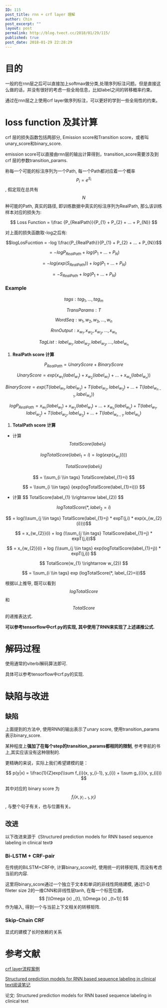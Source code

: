 ```yaml
---
ID: 115
post_title: rnn + crf layer 理解
author: Chin
post_excerpt: ""
layout: post
permalink: http://blog.tvect.cc/2018/01/29/115/
published: true
post_date: 2018-01-29 22:28:29
---
```

<h1>目的</h1>

一般的在rnn层之后可以直接加上softmax做分类,处理序列标注问题。但是直接这么做的话，并没有很好的考虑一些全局信息，比如label之间的转移概率约束。

通过在rnn层之上使用crf layer做序列标注，可以更好的学到一些全局性的约束。

<h1>loss function 及其计算</h1>

crf 层的损失函数包括两部分, Emission score和Transition score，或者叫unary_score和binary_score.

emission score可以直接由rnn层的输出计算得到，transition_score需要涉及到crf 层的参数transition_params.

称每一个可能的标注序列为一个Path, 每一个Path都对应着一个概率 $$ P_{i} =  e^{S_i}$$, 假定现在总共有 $$N$$ 种可能的Path, 真实的路径, 即训练数据中真实的标注序列为RealPath,  那么该训练样本对应的损失为:

$$
Loss Function = \\frac {P_{RealPath}}{P_{1} + P_{2} + … + P_{N}}
$$

对上面的损失函数取-log之后有:

$$logLosFucntion = -log \\frac{P_{RealPath}}{P_{1} + P_{2} + … + P_{N}}$$

$$ = -logP_{RealPath} + log(P_{1}+...+P_{N})$$

$$ = -log(exp(S_{RealPath})) + log(P_{1}+...+P_{N})$$

$$ = -S_{RealPath} + log(P_{1}+...+P_{N})$$

<h3>Example</h3>

$$ tags: tag_{1}, ..., tag_{m} $$

$$ TransParams: T $$

$$ WordSeq: w_{1}, w_{2}, w_{3}, ..., w_{n} $$

$$ RnnOutput: x_{w_{1}}, x_{w_{2}}, x_{w_{3}}, ..., x_{w_{n}} $$

$$ TagList: label_{w_{1}}, label_{w_{2}}, label_{w_{3}}, ..., label_{w_{n}} $$

<ol>
<li><strong>RealPath score 计算</strong></li>
</ol>

$$ P_{RealPath} = UnaryScore + BinaryScore $$

$$ UnaryScore = exp(x_{w_{1}}(label_{w_{1}}) + x_{w_{2}}(label_{w_{1}}) + ... + x_{w_{n}}(label_{w_{n}})) $$

$$ BinaryScore = exp(T(label_{w_{1}}, label_{w_{2}}) + T(label_{w_{2}}, label_{w_{3}}) + ... + T(label_{w_{n-1}}, label_{w_{n}})) $$

$$ logP_{RealPath} = x_{w_{1}}(label_{w_{1}}) + x_{w_{2}}(label_{w_{1}}) + ... + x_{w_{n}}(label_{w_{n}}) + T(label_{w_{1}}, label_{w_{2}}) + T(label_{w_{2}}, label_{w_{3}}) + ... + T(label_{w_{n-1}}, label_{w_{n}}) $$

<ol>
<li><strong>TotalPath score 计算</strong></li>
</ol>

- 计算 $$ TotalScore(label_{1}) $$

$$ log TotalScore(label_{1}=i) = log(exp(x_{w_{1}}(i))) $$

$$ TotalScore(label_{1}) $$

$$ = \\sum_{i \\in tags} TotalScore(label_{1}=i) $$

$$ = \\sum_{i \\in tags} {exp(logTotalScore(label_{1}=i))} $$

<ul>
<li>计算 $$ TotalScore(label_{1} \\rightarrow label_{2}) $$</li>
</ul>

$$ logTotalScore(*, label_{2} = i) $$

$$ = log(\\sum_{j \\in tags} TotalScore(label_{1}=j) * expT(j,i) * exp(x_{w_{2}(i)}))$$

$$ = x_{w_{2}}(i) + log (\\sum_{j \\in tags} TotalScore(label_{1}=j) * expT(j,i))$$

$$ = x_{w_{2}}(i) + log (\\sum_{j \\in tags} exp(logTotalScore(label_{1}=j)) * expT(j,i)) $$

$$ TotalScore(w_{1} \\rightarrow w_{2}) $$

$$ = \\sum_{i \\in tags} exp (logTotalScore(*, label_{2}=i))$$

根据以上推导, 既可以看到 $$ logTotalScore $$ 和 $$ TotalScore $$ 的递推表达式.

<strong>可以参考tensorflow中crf.py的实现, 其中使用了RNN来实现了上述递推公式.</strong>

<h1>解码过程</h1>

使用通常的viterbi解码算法即可.

具体可以参考tensorflow中crf.py的实现.

<h1>缺陷与改进</h1>

<h2>缺陷</h2>

上面提到的方法中, 使用RNN的输出表示了unary score, 使用transition_params表示binary_score.

某种程度上<strong>强加了在每个step的transition_params都相同的限制</strong>, 参考李航的书上,其实应该没有这种限制的.

更精确的来说，实际上我们希望建模的是：

$$ p(y|x) = \\frac{1}{Z}exp(\\sum f_{i}(x, y_{i-1}, y_{i}) + \\sum g_{i}(x, y_{i})) $$

其中对应的 binary score 为 $$ f_{i}(x, y_{i-1}, y_{i}) $$, 与整个句子有关，也与位置有关。

<h2>改进</h2>

以下改进来源于《Structured prediction models for RNN based sequence labeling in clinical text》

<h3>Bi-LSTM + CRF-pair</h3>

在传统的BiLSTM+CRF中, 计算binary_score时, 使用统一的转移矩阵, 而没有考虑当前的内容.

这里将binary_score通过一个独立于文本和单词的非线性网络建模, 通过1-D fileter size 2的一维CNN和非线性层tanh, 在每一个标签位置，$$ [\\Omega (x) _{t}, \\Omega (x) _{t+1}] $$作为输入, 得到一个与当前上下文相关的转移矩阵.

<h3>Skip-Chain CRF</h3>

显式的建模了长时依赖的关系

<h1>参考文献</h1>

<a href="https://github.com/createmomo/CRF-Layer-on-the-Top-of-BiLSTM">crf layer流程案例</a>

<a href="https://zhuanlan.zhihu.com/p/27662562">Structured prediction models for RNN based sequence labeling in clinical text阅读笔记</a>

论文: Structured prediction models for RNN based sequence labeling in clinical text